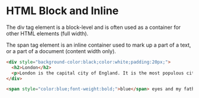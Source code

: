 # HTML Block and Inline

The div tag element is a block-level and is often used as a container for other HTML elements (full width).

The span tag element is an inline container used to mark up a part of a text, or a part of a document (content width only).

```html
<div style="background-color:black;color:white;padding:20px;">
  <h2>London</h2>
  <p>London is the capital city of England. It is the most populous city in the United Kingdom, with a metropolitan area of over 13 million inhabitants.</p>
</div>

<span style="color:blue;font-weight:bold;">blue</span> eyes and my father has <span style="color:darkolivegreen;font-weight:bold;">dark green</span>
```
